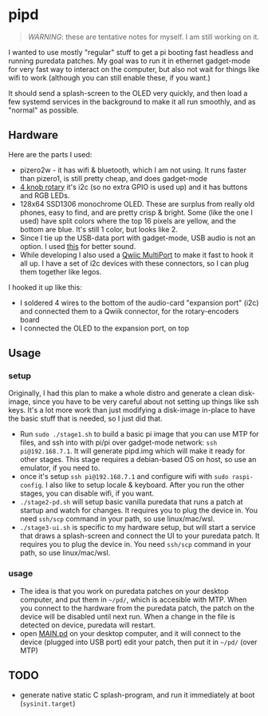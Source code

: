 # pipd

> *WARNING*: these are tentative notes for myself. I am still working on it.

I wanted to use mostly "regular" stuff to get a pi booting fast headless and running puredata patches. My goal was to run it in ethernet gadget-mode for very fast way to interact on the computer, but also not wait for things like wifi to work (although you can still enable these, if you want.)

It should send a splash-screen to the OLED very quickly, and then load a few systemd services in the background to make it all run smoothly, and as "normal" as possible.

## Hardware

Here are the parts I used:

- pizero2w - it has wifi & bluetooth, which I am not using. It runs faster than pizero1, is still pretty cheap, and does gadget-mode
- [4 knob rotary](https://www.adafruit.com/product/5752) it's i2c (so no extra GPIO is used up) and it has buttons and RGB LEDs.
- 128x64 SSD1306 monochrome OLED. These are surplus from really old phones, easy to find, and are pretty crisp & bright. Some (like the one I used) have split colors where the top 16 pixels are yellow, and the bottom are blue. It's still 1 color, but looks like 2.
- Since I tie up the USB-data port with gadget-mode, USB audio is not an option. I used [this](https://www.amazon.com/RASPIAUDIO-Audio-Sound-Ultra-Raspberry/dp/B09JK728MB) for better sound.
- While developing I also used a [Qwiic MultiPort](https://www.sparkfun.com/products/18012) to make it fast to hook it all up. I have a set of i2c devices with these connectors, so I can plug them together like legos.

I hooked it up like this:

- I soldered 4 wires to the bottom of the audio-card "expansion port" (i2c) and connected them to a Qwiik connector, for the rotary-encoders board
- I connected the OLED to the expansion port, on top


## Usage

### setup

Originally, I had this plan to make a whole distro and generate a clean disk-image, since you have to be very careful about not setting up things like ssh keys. It's a lot more work than just modifying a disk-image in-place to have the basic stuff that is needed, so I just did that.

- Run `sudo ./stage1.sh` to build a basic pi image that you can use MTP for files, and ssh into with pi/pi over gadget-mode network: `ssh pi@192.168.7.1`. It will generate pipd.img which will make it ready for other stages. This stage requires a debian-based OS on host, so use an emulator, if you need to.
- once it's setup `ssh pi@192.168.7.1` and configure wifi with `sudo raspi-config`. I also like to setup locale & keyboard. After you run the other stages, you can disable wifi, if you want.
- `./stage2-pd.sh` will setup basic vanilla puredata that runs a patch at startup and watch for changes. It requires you to plug the device in. You need `ssh/scp` command in your path, so use linux/mac/wsl.
- `./stage3-ui.sh` is specific to my hardware setup, but will start a service that draws a splash-screen and connect the UI to your puredata patch. It requires you to plug the device in. You need `ssh/scp` command in your path, so use linux/mac/wsl.

### usage

- The idea is that you work on puredata patches on your desktop computer, and put them in `~/pd/`, which is accesible with MTP. When you connect to the hardware from the puredata patch, the patch on the device will be disabled until next run. When a change in the file is detected on device, puredata will restart.
- open [MAIN.pd](pd/MAIN.pd) on your desktop computer, and it will connect to the device (plugged into USB port) edit your patch, then put it in `~/pd/` (over MTP)


## TODO

- generate native static C splash-program, and run it immediately at boot (`sysinit.target`)

